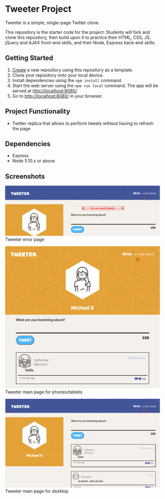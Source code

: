 # Tweeter Project

Tweeter is a simple, single-page Twitter clone.

This repository is the starter code for the project: Students will fork and clone this repository, then build upon it to practice their HTML, CSS, JS, jQuery and AJAX front-end skills, and their Node, Express back-end skills.

## Getting Started

1. [Create](https://docs.github.com/en/repositories/creating-and-managing-repositories/creating-a-repository-from-a-template) a new repository using this repository as a template.
2. Clone your repository onto your local device.
3. Install dependencies using the `npm install` command.
3. Start the web server using the `npm run local` command. The app will be served at <http://localhost:8080/>.
4. Go to <http://localhost:8080/> in your browser.

## Project Functionality 

- Twitter replica that allows to perform tweets wihtout having to refresh the page

## Dependencies

- Express
- Node 5.10.x or above

## Screenshots


!["Tweeter error page"](https://github.com/kmiecik013/tweeter1/blob/master/docs/tweeter-error.png?raw=true)
Tweeter error page

!["Tweeter main page for phones/tablets"](https://github.com/kmiecik013/tweeter1/blob/master/docs/tweeter-main-page-phone.png?raw=true)
Tweeter main page for phones/tablets

!["Tweeter main page for desktop"](https://github.com/kmiecik013/tweeter1/blob/master/docs/tweeter-main-page.png?raw=true)
Tweeter main page for desktop

